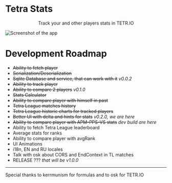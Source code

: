 # Tetra Stats

<center>Track your and other players stats in TETR.IO</center>

![Screenshot of the app](https://imgur.com/GGL0fux.png)

# Development Roadmap
- ~~Ability to fetch player~~
- ~~Serialization/Deserialization~~
- ~~Sqlite Database and service, that can work with it~~ *v0.0.2*
- ~~Ability to track player~~
- ~~Ability to compare 2 players~~ *v0.1.0*
- ~~Stats Calculator~~
- ~~Ability to compare player with himself in past~~
- ~~Tetra League matches history~~
- ~~Tetra League historic charts for tracked players~~ 
- ~~Better UI with delta and hints for stats~~ *v0.2.0, we are here*
- ~~Ability to compare player with APM-PPS-VS stats~~ *dev build are here*
- Ability to fetch Tetra League leaderboard
- Average stats for ranks
- Ability to compare player with avgRank
- UI Animations
- i18n, EN and RU locales
- Talk with osk about CORS and EndContext in TL matches
- RELEASE ??? *that will be v1.0.0*

---

Special thanks to kerrmunism for formulas
and to osk for TETR.IO
